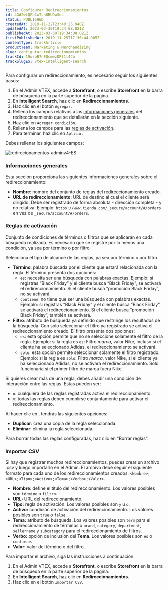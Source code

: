 ```yaml
---
title: Configurar Redireccionamientos
id: 4Gd2wLQFbCwTsh8RUDwSoL
status: PUBLISHED
createdAt: 2019-11-22T23:40:25.940Z
updatedAt: 2023-03-30T19:34:08.021Z
publishedAt: 2023-03-30T19:34:08.021Z
firstPublishedAt: 2019-11-25T17:36:44.905Z
contentType: trackArticle
productTeam: Marketing & Merchandising
slug: configurar-redireccionamientos
trackId: 19wrbB7nEQcmwzDPl1l4Cb
trackSlugES: vtex-intelligent-search
---
```


Para configurar un redireccionamiento, es necesario seguir los siguientes pasos:

1. En el Admin VTEX, accede a **Storefront**, o escribe **Storefront** en la barra de búsqueda en la parte superior de la página.
2. En **Intelligent Search**, haz clic en **Redireccionamientos**.
3. Haz clic en el botón <i class="fas fa-plus"></i> `Agregar`.
4. Rellena los campos relativos a las [informaciones generales](#informaciones-generales) del redireccionamiento que se detallarán en la sección siguiente.
5. Haz clic en <i class="fa-solid fa-plus"></i> `Agregar condición`.
6. Rellena los campos para las [reglas de activación](#reglas-de-activacion).
7. Para terminar, haz clic en `Aplicar`.

Debes rellenar los siguientes campos:

![redirecionamentos-adminv4-ES](https://images.ctfassets.net/alneenqid6w5/69CWrwXk38Qxwb9fNNzYyc/41f7ae70f06576fe650bb84d379f5288/image.png)

### Informaciones generales

Esta sección proporciona las siguientes informaciones generales sobre el redireccionamiento:

- **Nombre**: nombre del conjunto de reglas del redireccionamiento creado.
- **URL de redireccionamiento**: URL de destino al cual el cliente será dirigido. Debe ser registrado de forma absoluta - dirección completa - y no relativa. Ejemplo: `https://www.tienda.com/_secure/account/#/orders` en vez de `_secure/account/#/orders`.

### Reglas de activación

Conjunto de condiciones de términos o filtros que se aplicarán en cada búsqueda realizada. Es necesario que se registre por lo menos una condición, ya sea por término o por filtro

Selecciona el tipo de alcance de las reglas, ya sea por término o por filtro.

- **Término**: palabra buscada por el cliente que estará relacionada con la regla. El término presenta dos opciones:
    - `es`: necesita ser una búsqueda con palabras exactas. Ejemplo: si registras “Black Friday” y el cliente busca “Black Friday”, se activará el redireccionamiento. Si el cliente busca “promoción Black Friday”, no se activará.
    - `contiene`: no tiene que ser una búsqueda con palabras exactas. Ejemplo: si registras “Black Friday” y el cliente busca “Black Friday”, se activará el redireccionamiento. Si el cliente busca “promoción Black Friday”, también se activará.
- **Filtro**: atributo de búsqueda ya definido que restringe los resultados de la búsqueda. Con solo seleccionar el filtro ya registrado se activa el redireccionamiento creado. El filtro presenta dos opciones:
    - `es`: esta opción permite que no se seleccione solamente el filtro de la regla. Ejemplo: si la regla es ``es``: Filtro _marca_, valor Nike, incluso si el cliente ha seleccionado Adidas, el redireccionamiento se activará.
    - `solo`: esta opción permite seleccionar solamente el filtro registrado. Ejemplo: si la regla es ``solo``: Filtro _marca_, valor Nike, si el cliente ya ha seleccionado Adidas, no se activará el redireccionamiento. Solo funcionaría si el primer filtro de marca fuera Nike.

Si quieres crear más de una regla, debes añadir una condición de interacción entre las reglas. Estas pueden ser:

- `o`: cualquiera de las reglas registradas activa el redireccionamiento.
- `y`: todas las reglas deben cumplirse conjuntamente para activar el redireccionamiento.

Al hacer clic en <i class="fas fa-ellipsis-v"></i>, tendrás las siguientes opciones:

- <i class="fas fa-clone"></i> **Duplicar**: crea una copia de la regla seleccionada.
- <i class="far fa-trash-alt"></i> **Eliminar**: elimina la regla seleccionada.

Para borrar todas las reglas configuradas, haz clic en "Borrar reglas".

### Importar CSV

Si hay que registrar muchos redireccionamientos, puedes crear un archivo .csv y luego importarlo en el Admin. El archivo debe seguir el siguiente formato para cada uno de los redireccionamientos creados: `<Nombre>;<URL>;<Tipo>;<Activo>;<Tema>;<Verbo>;<Valor>`.

- **Nombre**: define el título del redireccionamiento. Los valores posibles son `término` o `filtro`.
- **URL:** URL del redireccionamiento.
- **Tipo:**  regla de activación. Los valores posibles son `y` u `o`.
- **Activo:** condición de activación del redireccionamiento. Los valores posibles son `true` o `false`.
- **Tema:** atributo de búsqueda. Los valores posibles son `term` para el redireccionamiento de términos o `brand`, `category`, `department`, `sellername` y `subcategory` para el redireccionamiento de filtros.
- **Verbo:** opción de inclusión del **Tema**. Los valores posibles son `es` o `contiene`.
- **Valor:** valor del término o del filtro.

Para importar el archivo, siga las instrucciones a continuación.

1. En el Admin VTEX, accede a **Storefront**, o escribe **Storefront** en la barra de búsqueda en la parte superior de la página.
2. En **Intelligent Search**, haz clic en **Redireccionamientos**.
3. Haz clic en el botón <i class="fas fa-plus"></i> `Importar CSV`.
